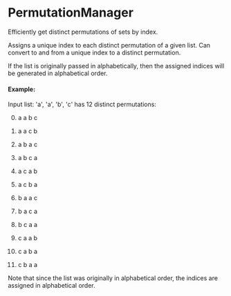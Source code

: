 # PermutationManager
Efficiently get distinct permutations of sets by index.

Assigns a unique index to each distinct permutation of a given list.
Can convert to and from a unique index to a distinct permutation.

If the list is originally passed in alphabetically, then the assigned indices will be generated in alphabetical order.

#### Example:

Input list: 'a', 'a', 'b', 'c' has 12 distinct permutations:

0. a a b c

1. a a c b

2. a b a c

3. a b c a

4. a c a b

5. a c b a

6. b a a c

7. b a c a

8. b c a a

9. c a a b

10. c a b a

11. c b a a

Note that since the list was originally in alphabetical order, the indices are assigned in alphabetical order.
